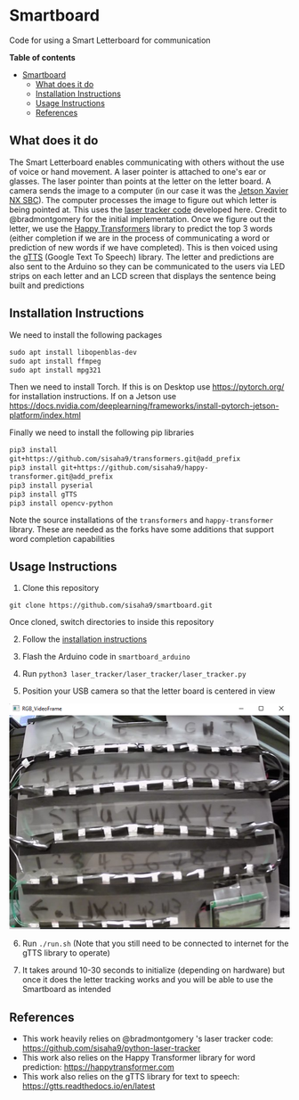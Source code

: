 
# Smartboard

Code for using a Smart Letterboard for communication

**Table of contents**

- [Smartboard](#smartboard)
  - [What does it do](#what-does-it-do)
  - [Installation Instructions](#installation-instructions)
  - [Usage Instructions](#usage-instructions)
  - [References](#references)

## What does it do

The Smart Letterboard enables communicating with others without the use of voice or hand movement. A laser pointer is attached to one's ear or glasses. The laser pointer than points at the letter on the letter board. A camera sends the image to a computer (in our case it was the [Jetson Xavier NX SBC](https://www.nvidia.com/en-us/autonomous-machines/embedded-systems/jetson-xavier-nx/)). The computer processes the image to figure out which letter is being pointed at. This uses the [laser tracker code](https://github.com/sisaha9/python-laser-tracker) developed here. Credit to @bradmontgomery for the initial implementation. Once we figure out the letter, we use the [Happy Transformers](https://happytransformer.com/) library to predict the top 3 words (either completion if we are in the process of communicating a word or prediction of new words if we have completed). This is then voiced using the [gTTS](https://gtts.readthedocs.io/en/latest/) (Google Text To Speech) library. The letter and predictions are also sent to the Arduino so they can be communicated to the users via LED strips on each letter and an LCD screen that displays the sentence being built and predictions
  
## Installation Instructions

We need to install the following packages

```
sudo apt install libopenblas-dev
sudo apt install ffmpeg
sudo apt install mpg321
```

Then we need to install Torch. If this is on Desktop use https://pytorch.org/ for installation instructions. If on a Jetson use https://docs.nvidia.com/deeplearning/frameworks/install-pytorch-jetson-platform/index.html

Finally we need to install the following pip libraries

```
pip3 install git+https://github.com/sisaha9/transformers.git@add_prefix
pip3 install git+https://github.com/sisaha9/happy-transformer.git@add_prefix
pip3 install pyserial
pip3 install gTTS
pip3 install opencv-python
```
Note the source installations of the `transformers` and `happy-transformer` library. These are needed as the forks have some additions that support word completion capabilities

## Usage Instructions

1. Clone this repository
```
git clone https://github.com/sisaha9/smartboard.git
```
Once cloned, switch directories to inside this repository

2. Follow the [installation instructions](#installation-instructions)

3. Flash the Arduino code in `smartboard_arduino`

4. Run `python3 laser_tracker/laser_tracker/laser_tracker.py`

5. Position your USB camera so that the letter board is centered in view

![Smartboard Position](media/letterboard_position.png)

6. Run `./run.sh` (Note that you still need to be connected to internet for the gTTS library to operate)

7. It takes around 10-30 seconds to initialize (depending on hardware) but once it does the letter tracking works and you will be able to use the Smartboard as intended

## References

- This work heavily relies on @bradmontgomery 's laser tracker code: https://github.com/sisaha9/python-laser-tracker
- This work also relies on the Happy Transformer library for word prediction: https://happytransformer.com
- This work also relies on the gTTS library for text to speech: https://gtts.readthedocs.io/en/latest